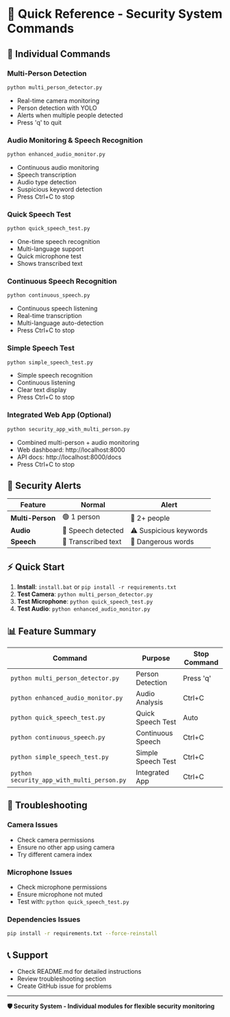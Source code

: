 # 🚀 Quick Reference - Security System Commands

## 🎯 Individual Commands

### **Multi-Person Detection**
```bash
python multi_person_detector.py
```
- Real-time camera monitoring
- Person detection with YOLO
- Alerts when multiple people detected
- Press 'q' to quit

### **Audio Monitoring & Speech Recognition**
```bash
python enhanced_audio_monitor.py
```
- Continuous audio monitoring
- Speech transcription
- Audio type detection
- Suspicious keyword detection
- Press Ctrl+C to stop

### **Quick Speech Test**
```bash
python quick_speech_test.py
```
- One-time speech recognition
- Multi-language support
- Quick microphone test
- Shows transcribed text

### **Continuous Speech Recognition**
```bash
python continuous_speech.py
```
- Continuous speech listening
- Real-time transcription
- Multi-language auto-detection
- Press Ctrl+C to stop

### **Simple Speech Test**
```bash
python simple_speech_test.py
```
- Simple speech recognition
- Continuous listening
- Clear text display
- Press Ctrl+C to stop

### **Integrated Web App (Optional)**
```bash
python security_app_with_multi_person.py
```
- Combined multi-person + audio monitoring
- Web dashboard: http://localhost:8000
- API docs: http://localhost:8000/docs
- Press Ctrl+C to stop

## 🚨 Security Alerts

| Feature | Normal | Alert |
|---------|--------|-------|
| **Multi-Person** | 🟢 1 person | 🔴 2+ people |
| **Audio** | 🎤 Speech detected | ⚠️ Suspicious keywords |
| **Speech** | 📝 Transcribed text | 🚨 Dangerous words |

## ⚡ Quick Start

1. **Install**: `install.bat` or `pip install -r requirements.txt`
2. **Test Camera**: `python multi_person_detector.py`
3. **Test Microphone**: `python quick_speech_test.py`
4. **Test Audio**: `python enhanced_audio_monitor.py`

## 📊 Feature Summary

| Command | Purpose | Stop Command |
|---------|---------|--------------|
| `python multi_person_detector.py` | Person Detection | Press 'q' |
| `python enhanced_audio_monitor.py` | Audio Analysis | Ctrl+C |
| `python quick_speech_test.py` | Quick Speech Test | Auto |
| `python continuous_speech.py` | Continuous Speech | Ctrl+C |
| `python simple_speech_test.py` | Simple Speech Test | Ctrl+C |
| `python security_app_with_multi_person.py` | Integrated App | Ctrl+C |

## 🔧 Troubleshooting

### Camera Issues
- Check camera permissions
- Ensure no other app using camera
- Try different camera index

### Microphone Issues
- Check microphone permissions
- Ensure microphone not muted
- Test with: `python quick_speech_test.py`

### Dependencies Issues
```bash
pip install -r requirements.txt --force-reinstall
```

## 📞 Support

- Check README.md for detailed instructions
- Review troubleshooting section
- Create GitHub issue for problems

---

**🛡️ Security System - Individual modules for flexible security monitoring** 